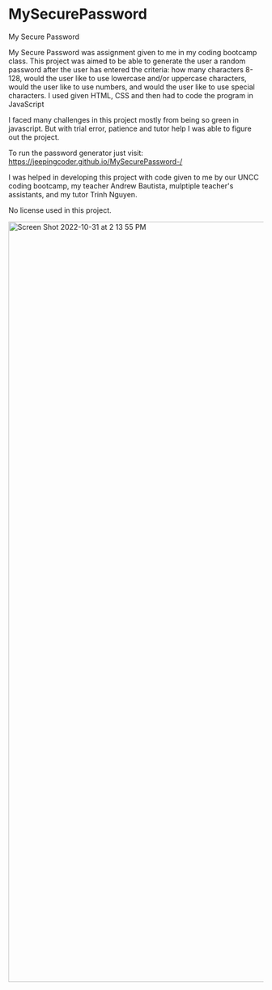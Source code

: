 # MySecurePassword

My Secure Password 

My Secure Password was assignment given to me in my coding bootcamp class. This project was aimed to be able to generate the user a random password after the user has entered the criteria: how many characters 8-128, would the user like to use lowercase and/or uppercase characters, would the user like to use numbers, and would the user like to use special characters. I used given HTML, CSS and then had to code the program in JavaScript

I faced many challenges in this project mostly from being so green in javascript. But with trial error, patience and tutor help I was able to figure out the project. 

To run the password generator just visit:
https://jeepingcoder.github.io/MySecurePassword-/

I was helped in developing this project with code given to me by our UNCC coding bootcamp, my teacher Andrew Bautista, mulptiple teacher's assistants, and my tutor Trinh Nguyen.

No license used in this project. 



<img width="1498" alt="Screen Shot 2022-10-31 at 2 13 55 PM" src="https://user-images.githubusercontent.com/114114167/199139962-c459f124-b630-4e3a-802b-89d069d74b21.png">